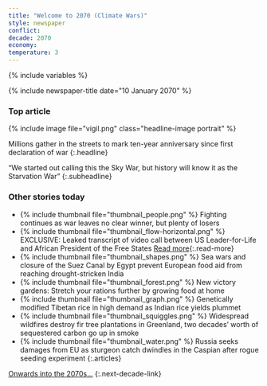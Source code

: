 ```yaml
---
title: "Welcome to 2070 (Climate Wars)"
style: newspaper
conflict: 
decade: 2070
economy: 
temperature: 3
---
```


{% include variables %}

{% include newspaper-title date="10 January 2070" %}

### Top article

{% include image file="vigil.png" class="headline-image portrait" %}

Millions gather in the streets to mark ten-year anniversary since first declaration of war
{:.headline}

“We started out calling this the Sky War, but history will know it as the Starvation War”
{:.subheadline}

### Other stories today

- {% include thumbnail file="thumbnail_people.png" %} Fighting continues as war leaves no clear winner, but plenty of losers
- {% include thumbnail file="thumbnail_flow-horizontal.png" %} EXCLUSIVE: Leaked transcript of video call between US Leader-for-Life and African President of the Free States [Read more](story_leaked-transcript.html){:.read-more}
- {% include thumbnail file="thumbnail_shapes.png" %} Sea wars and closure of the Suez Canal by Egypt prevent European food aid from reaching drought-stricken India
- {% include thumbnail file="thumbnail_forest.png" %} New victory gardens: Stretch your rations further by growing food at home
- {% include thumbnail file="thumbnail_graph.png" %} Genetically modified Tibetan rice in high demand as Indian rice yields plummet
- {% include thumbnail file="thumbnail_squiggles.png" %} Widespread wildfires destroy fir tree plantations in Greenland, two decades’ worth of sequestered carbon go up in smoke
- {% include thumbnail file="thumbnail_water.png" %} Russia seeks damages from EU as sturgeon catch dwindles in the Caspian after rogue seeding experiment
{:.articles}

[Onwards into the 2070s…](chapter_post-war-devastation.html)
{:.next-decade-link}
